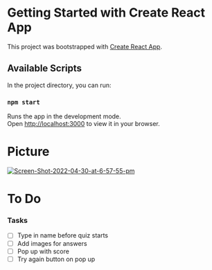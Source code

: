 # Getting Started with Create React App

This project was bootstrapped with [Create React App](https://github.com/facebook/create-react-app).

## Available Scripts

In the project directory, you can run:

### `npm start`

Runs the app in the development mode.\
Open [http://localhost:3000](http://localhost:3000) to view it in your browser.

# Picture

<a href="https://ibb.co/7SyTh8h"><img src="https://i.ibb.co/p1XsqGq/Screen-Shot-2022-04-30-at-6-57-55-pm.png" alt="Screen-Shot-2022-04-30-at-6-57-55-pm" border="0"></a>

# To Do

### Tasks

- [ ] Type in name before quiz starts 
- [ ] Add images for answers
- [ ] Pop up with score
- [ ] Try again button on pop up
